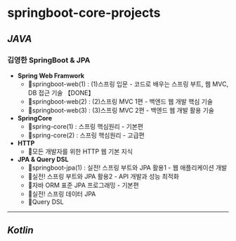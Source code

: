 # springboot-core-projects

## ***JAVA***
### 김영한 SpringBoot & JPA 
- **Spring Web Framwork**
  - 🔘springboot-web(1) : (1)스프링 입문 - 코드로 배우는 스프링 부트, 웹 MVC, DB 접근 기술 【DONE】
  - 🔹springboot-web(2) : (2)스프링 MVC 1편 - 백엔드 웹 개발 핵심 기술
  - 🔹springboot-web(3) : (3)스프링 MVC 2편 - 백엔드 웹 개발 활용 기술
- **SpringCore**
  - 🔹spring-core(1) : 스프링 핵심원리 - 기본편
  - 🔹spring-core(2) : 스프링 핵심원리 - 고급편
- **HTTP**
  - 🔹모든 개발자를 위한 HTTP 웹 기본 지식
- **JPA & Query DSL**
  - 🔘springboot-jpa(1) : 실전! 스프링 부트와 JPA 활용1 - 웹 애플리케이션 개발 
  - 🔸실전! 스프링 부트와 JPA 활용2 - API 개발과 성능 최적화
  - 🔹자바 ORM 표준 JPA 프로그래밍 - 기본편
  - 🔹실전! 스프링 데이터 JPA
  - 🔹Query DSL

---
## ***Kotlin***